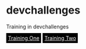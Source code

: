 # devchallenges
Training in devchallenges

<a href="training_one/index.html" style="padding:5px;color:white;background-color:black;">Training One</a>
<a href="training_two/index.html" style="padding:5px;color:white;background-color:black;">Training Two</a>